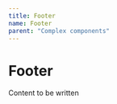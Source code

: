 ```yaml
---
title: Footer
name: Footer
parent: "Complex components"
---
```

<h1 class="margin-top-zero">Footer</h1>
<p>Content to be written</p>
<!--
<div class="highlight">
<pre class="chroma">
<code class="language-html">&lt;code class=&quot;put in here&quot;&gt;
&lt;/code&gt;</code>
</pre></div>-->
